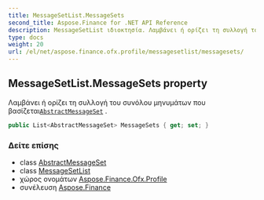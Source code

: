 ```yaml
---
title: MessageSetList.MessageSets
second_title: Aspose.Finance for .NET API Reference
description: MessageSetList ιδιοκτησία. Λαμβάνει ή ορίζει τη συλλογή του συνόλου μηνυμάτων που βασίζεταιAbstractMessageSet .
type: docs
weight: 20
url: /el/net/aspose.finance.ofx.profile/messagesetlist/messagesets/
---
```

## MessageSetList.MessageSets property

Λαμβάνει ή ορίζει τη συλλογή του συνόλου μηνυμάτων που βασίζεται[`AbstractMessageSet`](../../abstractmessageset/) .

```csharp
public List<AbstractMessageSet> MessageSets { get; set; }
```

### Δείτε επίσης

* class [AbstractMessageSet](../../abstractmessageset/)
* class [MessageSetList](../)
* χώρος ονομάτων [Aspose.Finance.Ofx.Profile](../../messagesetlist/)
* συνέλευση [Aspose.Finance](../../../)


